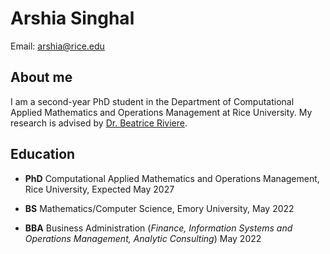 # Arshia Singhal
Email: arshia@rice.edu

## About me
I am a second-year PhD student in the Department of Computational Applied Mathematics and Operations Management at Rice University. My research is advised by [Dr. Beatrice Riviere](https://profiles.rice.edu/faculty/beatrice-riviere).

## Education
- **PhD** Computational Applied Mathematics and Operations Management, Rice University, Expected May 2027

- **BS** Mathematics/Computer Science, Emory University, May 2022

- **BBA** Business Administration (_Finance, Information Systems and Operations Management, Analytic Consulting_) May 2022


